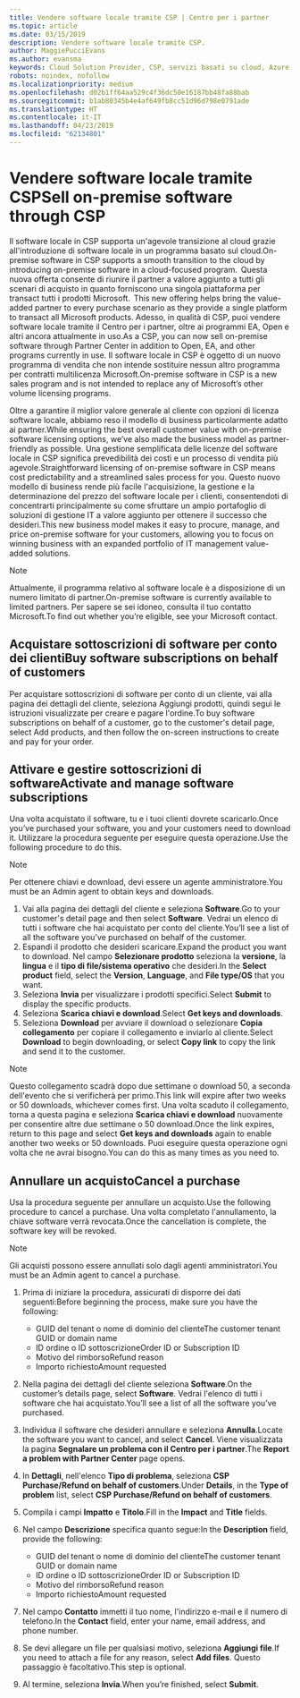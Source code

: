 ```yaml
---
title: Vendere software locale tramite CSP | Centro per i partner
ms.topic: article
ms.date: 03/15/2019
description: Vendere software locale tramite CSP.
author: MaggiePucciEvans
ms.author: evansma
keywords: Cloud Solution Provider, CSP, servizi basati su cloud, Azure, Office 365, Dynamics, partner CSP, vendere in CSP, partner diretto, partner CSP diretto, rivenditore CSP indiretto, CSP diretto, CSP indiretto, modello diretto, modello indiretto, rivenditore indiretto, provider indiretto, provider, server di distribuzione, programma cloud solution provider
robots: noindex, nofollow
ms.localizationpriority: medium
ms.openlocfilehash: d02b1ff64aa529c4f36dc50e16187bb48fa88bab
ms.sourcegitcommit: b1ab80345b4e4af649fb8cc51d96d798e0791ade
ms.translationtype: HT
ms.contentlocale: it-IT
ms.lasthandoff: 04/23/2019
ms.locfileid: "62134801"
---
```

# <a name="sell-on-premise-software-through-csp"></a><span data-ttu-id="20942-104">Vendere software locale tramite CSP</span><span class="sxs-lookup"><span data-stu-id="20942-104">Sell on-premise software through CSP</span></span>

<span data-ttu-id="20942-105">Il software locale in CSP supporta un'agevole transizione al cloud grazie all'introduzione di software locale in un programma basato sul cloud.</span><span class="sxs-lookup"><span data-stu-id="20942-105">On-premise software in CSP supports a smooth transition to the cloud by introducing on-premise software in a cloud-focused program.</span></span><span data-ttu-id="20942-106">  Questa nuova offerta consente di riunire il partner a valore aggiunto a tutti gli scenari di acquisto in quanto forniscono una singola piattaforma per transact tutti i prodotti Microsoft.</span><span class="sxs-lookup"><span data-stu-id="20942-106">  This new offering helps bring the value-added partner to every purchase scenario as they provide a single platform to transact all Microsoft products.</span></span> <span data-ttu-id="20942-107">Adesso, in qualità di CSP, puoi vendere software locale tramite il Centro per i partner, oltre ai programmi EA, Open e altri ancora attualmente in uso.</span><span class="sxs-lookup"><span data-stu-id="20942-107">As a CSP, you can now sell on-premise software through Partner Center in addition to Open, EA, and other programs currently in use.</span></span> <span data-ttu-id="20942-108">Il software locale in CSP è oggetto di un nuovo programma di vendita che non intende sostituire nessun altro programma per contratti multilicenza Microsoft.</span><span class="sxs-lookup"><span data-stu-id="20942-108">On-premise software in CSP is a new sales program and is not intended to replace any of Microsoft’s other volume licensing programs.</span></span> 
 
<span data-ttu-id="20942-109">Oltre a garantire il miglior valore generale al cliente con opzioni di licenza software locale, abbiamo reso il modello di business particolarmente adatto ai partner.</span><span class="sxs-lookup"><span data-stu-id="20942-109">While ensuring the best overall customer value with on-premise software licensing options, we’ve also made the business model as partner-friendly as possible.</span></span> <span data-ttu-id="20942-110">Una gestione semplificata delle licenze del software locale in CSP significa prevedibilità dei costi e un processo di vendita più agevole.</span><span class="sxs-lookup"><span data-stu-id="20942-110">Straightforward licensing of on-premise software in CSP means cost predictability and a streamlined sales process for you.</span></span> <span data-ttu-id="20942-111">Questo nuovo modello di business rende più facile l'acquisizione, la gestione e la determinazione del prezzo del software locale per i clienti, consentendoti di concentrarti principalmente su come sfruttare un ampio portafoglio di soluzioni di gestione IT a valore aggiunto per ottenere il successo che desideri.</span><span class="sxs-lookup"><span data-stu-id="20942-111">This new business model makes it easy to procure, manage, and price on-premise software for your customers, allowing you to focus on winning business with an expanded portfolio of IT management value-added solutions.</span></span> 

>[!NOTE]
><span data-ttu-id="20942-112">Attualmente, il programma relativo al software locale è a disposizione di un numero limitato di partner.</span><span class="sxs-lookup"><span data-stu-id="20942-112">On-premise software is currently available to limited partners.</span></span> <span data-ttu-id="20942-113">Per sapere se sei idoneo, consulta il tuo contatto Microsoft.</span><span class="sxs-lookup"><span data-stu-id="20942-113">To find out whether you’re eligible, see your Microsoft contact.</span></span> 


## <a name="buy-software-subscriptions-on-behalf-of-customers"></a><span data-ttu-id="20942-114">Acquistare sottoscrizioni di software per conto dei clienti</span><span class="sxs-lookup"><span data-stu-id="20942-114">Buy software subscriptions on behalf of customers</span></span>

<span data-ttu-id="20942-115">Per acquistare sottoscrizioni di software per conto di un cliente, vai alla pagina dei dettagli del cliente, seleziona Aggiungi prodotti, quindi segui le istruzioni visualizzate per creare e pagare l'ordine.</span><span class="sxs-lookup"><span data-stu-id="20942-115">To buy software subscriptions on behalf of a customer, go to the customer's detail page, select Add products, and then follow the on-screen instructions to create and pay for your order.</span></span>

## <a name="activate-and-manage-software-subscriptions"></a><span data-ttu-id="20942-116">Attivare e gestire sottoscrizioni di software</span><span class="sxs-lookup"><span data-stu-id="20942-116">Activate and manage software subscriptions</span></span>

<span data-ttu-id="20942-117">Una volta acquistato il software, tu e i tuoi clienti dovrete scaricarlo.</span><span class="sxs-lookup"><span data-stu-id="20942-117">Once you’ve purchased your software, you and your customers need to download it.</span></span> <span data-ttu-id="20942-118">Utilizzare la procedura seguente per eseguire questa operazione.</span><span class="sxs-lookup"><span data-stu-id="20942-118">Use the following procedure to do this.</span></span> 

>[!NOTE]
><span data-ttu-id="20942-119">Per ottenere chiavi e download, devi essere un agente amministratore.</span><span class="sxs-lookup"><span data-stu-id="20942-119">You must be an Admin agent to obtain keys and downloads.</span></span> 

1. <span data-ttu-id="20942-120">Vai alla pagina dei dettagli del cliente e seleziona **Software**.</span><span class="sxs-lookup"><span data-stu-id="20942-120">Go to your customer's detail page and then select **Software**.</span></span> <span data-ttu-id="20942-121">Vedrai un elenco di tutti i software che hai acquistato per conto del cliente.</span><span class="sxs-lookup"><span data-stu-id="20942-121">You’ll see a list of all the software you’ve purchased on behalf of the customer.</span></span> 
2.  <span data-ttu-id="20942-122">Espandi il prodotto che desideri scaricare.</span><span class="sxs-lookup"><span data-stu-id="20942-122">Expand the product you want to download.</span></span> <span data-ttu-id="20942-123">Nel campo **Selezionare prodotto** seleziona la **versione**, la **lingua** e il **tipo di file/sistema operativo** che desideri.</span><span class="sxs-lookup"><span data-stu-id="20942-123">In the **Select product** field, select the **Version**, **Language**, and **File type/OS** that you want.</span></span> 
3.  <span data-ttu-id="20942-124">Seleziona **Invia** per visualizzare i prodotti specifici.</span><span class="sxs-lookup"><span data-stu-id="20942-124">Select **Submit** to display the specific products.</span></span> 
4.  <span data-ttu-id="20942-125">Seleziona **Scarica chiavi e download**.</span><span class="sxs-lookup"><span data-stu-id="20942-125">Select **Get keys and downloads**.</span></span> 
5.  <span data-ttu-id="20942-126">Seleziona **Download** per avviare il download o selezionare **Copia collegamento** per copiare il collegamento e inviarlo al cliente.</span><span class="sxs-lookup"><span data-stu-id="20942-126">Select **Download** to begin downloading, or select **Copy link** to copy the link and send it to the customer.</span></span> 

>[!NOTE]
><span data-ttu-id="20942-127">Questo collegamento scadrà dopo due settimane o download 50, a seconda dell'evento che si verificherà per primo.</span><span class="sxs-lookup"><span data-stu-id="20942-127">This link will expire after two weeks or 50 downloads, whichever comes first.</span></span> <span data-ttu-id="20942-128">Una volta scaduto il collegamento, torna a questa pagina e seleziona **Scarica chiavi e download** nuovamente per consentire altre due settimane o 50 download.</span><span class="sxs-lookup"><span data-stu-id="20942-128">Once the link expires, return to this page and select **Get keys and downloads** again to enable another two weeks or 50 downloads.</span></span> <span data-ttu-id="20942-129">Puoi eseguire questa operazione ogni volta che ne avrai bisogno.</span><span class="sxs-lookup"><span data-stu-id="20942-129">You can do this as many times as you need to.</span></span> 


## <a name="cancel-a-purchase"></a><span data-ttu-id="20942-130">Annullare un acquisto</span><span class="sxs-lookup"><span data-stu-id="20942-130">Cancel a purchase</span></span>
<span data-ttu-id="20942-131">Usa la procedura seguente per annullare un acquisto.</span><span class="sxs-lookup"><span data-stu-id="20942-131">Use the following procedure to cancel a purchase.</span></span> <span data-ttu-id="20942-132">Una volta completato l'annullamento, la chiave software verrà revocata.</span><span class="sxs-lookup"><span data-stu-id="20942-132">Once the cancellation is complete, the software key will be revoked.</span></span> 

>[!NOTE]
><span data-ttu-id="20942-133">Gli acquisti possono essere annullati solo dagli agenti amministratori.</span><span class="sxs-lookup"><span data-stu-id="20942-133">You must be an Admin agent to cancel a purchase.</span></span> 

1.  <span data-ttu-id="20942-134">Prima di iniziare la procedura, assicurati di disporre dei dati seguenti:</span><span class="sxs-lookup"><span data-stu-id="20942-134">Before beginning the process, make sure you have the following:</span></span> 
    -   <span data-ttu-id="20942-135">GUID del tenant o nome di dominio del cliente</span><span class="sxs-lookup"><span data-stu-id="20942-135">The customer tenant GUID or domain name</span></span>
    -   <span data-ttu-id="20942-136">ID ordine o ID sottoscrizione</span><span class="sxs-lookup"><span data-stu-id="20942-136">Order ID or Subscription ID</span></span>
    -   <span data-ttu-id="20942-137">Motivo del rimborso</span><span class="sxs-lookup"><span data-stu-id="20942-137">Refund reason</span></span>
    -   <span data-ttu-id="20942-138">Importo richiesto</span><span class="sxs-lookup"><span data-stu-id="20942-138">Amount requested</span></span>

2.  <span data-ttu-id="20942-139">Nella pagina dei dettagli del cliente seleziona **Software**.</span><span class="sxs-lookup"><span data-stu-id="20942-139">On the customer’s details page, select **Software**.</span></span> <span data-ttu-id="20942-140">Vedrai l'elenco di tutti i software che hai acquistato.</span><span class="sxs-lookup"><span data-stu-id="20942-140">You’ll see a list of all the software you’ve purchased.</span></span> 

3.  <span data-ttu-id="20942-141">Individua il software che desideri annullare e seleziona **Annulla**.</span><span class="sxs-lookup"><span data-stu-id="20942-141">Locate the software you want to cancel, and select **Cancel**.</span></span> <span data-ttu-id="20942-142">Viene visualizzata la pagina **Segnalare un problema con il Centro per i partner**.</span><span class="sxs-lookup"><span data-stu-id="20942-142">The **Report a problem with Partner Center** page opens.</span></span> 

4.  <span data-ttu-id="20942-143">In **Dettagli**, nell'elenco **Tipo di problema**, seleziona **CSP Purchase/Refund on behalf of customers**.</span><span class="sxs-lookup"><span data-stu-id="20942-143">Under **Details**, in the **Type of problem** list, select **CSP Purchase/Refund on behalf of customers**.</span></span>

5.  <span data-ttu-id="20942-144">Compila i campi **Impatto** e **Titolo**.</span><span class="sxs-lookup"><span data-stu-id="20942-144">Fill in the **Impact** and **Title** fields.</span></span> 

6.  <span data-ttu-id="20942-145">Nel campo **Descrizione** specifica quanto segue:</span><span class="sxs-lookup"><span data-stu-id="20942-145">In the **Description** field, provide the following:</span></span> 
    -   <span data-ttu-id="20942-146">GUID del tenant o nome di dominio del cliente</span><span class="sxs-lookup"><span data-stu-id="20942-146">The customer tenant GUID or domain name</span></span>
    -   <span data-ttu-id="20942-147">ID ordine o ID sottoscrizione</span><span class="sxs-lookup"><span data-stu-id="20942-147">Order ID or Subscription ID</span></span>
    -   <span data-ttu-id="20942-148">Motivo del rimborso</span><span class="sxs-lookup"><span data-stu-id="20942-148">Refund reason</span></span>
    -   <span data-ttu-id="20942-149">Importo richiesto</span><span class="sxs-lookup"><span data-stu-id="20942-149">Amount requested</span></span>

7.  <span data-ttu-id="20942-150">Nel campo **Contatto** immetti il tuo nome, l'indirizzo e-mail e il numero di telefono.</span><span class="sxs-lookup"><span data-stu-id="20942-150">In the **Contact** field, enter your name, email address, and phone number.</span></span> 

8.  <span data-ttu-id="20942-151">Se devi allegare un file per qualsiasi motivo, seleziona **Aggiungi file**.</span><span class="sxs-lookup"><span data-stu-id="20942-151">If you need to attach a file for any reason, select **Add files**.</span></span> <span data-ttu-id="20942-152">Questo passaggio è facoltativo.</span><span class="sxs-lookup"><span data-stu-id="20942-152">This step is optional.</span></span> 

9.  <span data-ttu-id="20942-153">Al termine, seleziona **Invia**.</span><span class="sxs-lookup"><span data-stu-id="20942-153">When you’re finished, select **Submit**.</span></span>